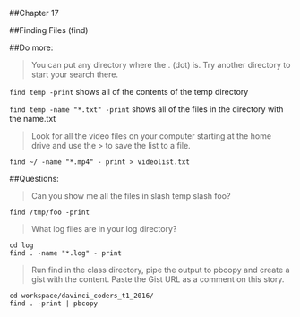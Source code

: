 ##Chapter 17

##Finding Files (find)

##Do more:

> You can put any directory where the . (dot) is.
 Try another directory to start your search there.
 
`find temp -print`
shows all of the contents of the temp directory

`find temp -name "*.txt" -print`
shows all of the files in the directory with the name.txt

> Look for all the video files on your computer starting at
 the home drive and use the > to save the list to a file. 
 
`find ~/ -name "*.mp4" - print > videolist.txt`

##Questions:

> Can you show me all the files in slash temp slash foo?

`find /tmp/foo -print`

> What log files are in your log directory?

```
cd log
find . -name "*.log" - print
```

> Run find in the class directory, pipe the output to pbcopy
and create a gist with the content.  Paste the Gist URL as a 
comment on this story.

```
cd workspace/davinci_coders_t1_2016/
find . -print | pbcopy
```    
